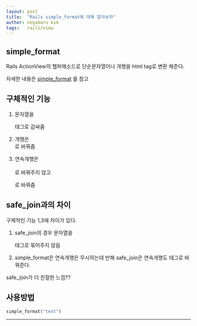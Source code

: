 ```yaml
---
layout: post
title:  "Rails simple_format에 대해 알아보자"
author: negabaro kim
tags:	rails/view
---
```


## simple_format

Rails ActionView의 헬퍼메소드로 단순문자열이나 개행을 html tag로 변환 해준다.

자세한 내용은 [simple_format] 를 참고

## 구체적인 기능

1. 문자열을 <p>태그로 감싸줌

2. 개행은 <br>로 바꿔줌

3. 연속개행은 <br /> <br />로 바꿔주지 않고 </p><p>로 바꿔줌


## safe_join과의 차이

구체적인 기능 1,3에 차이가 있다.

1. safe_join의 경우 문자열을 <p>태그로 묶어주지 않음
3. simple_format은 연속개행은 무시하는데 반해 safe_join은 연속개행도 태그로 바꿔준다.

safe_join가 더 친절한 느낌??


## 사용방법

```ruby
simple_format("text")
```


---

[simple_format]: https://apidock.com/rails/ActionView/Helpers/TextHelper/simple_format